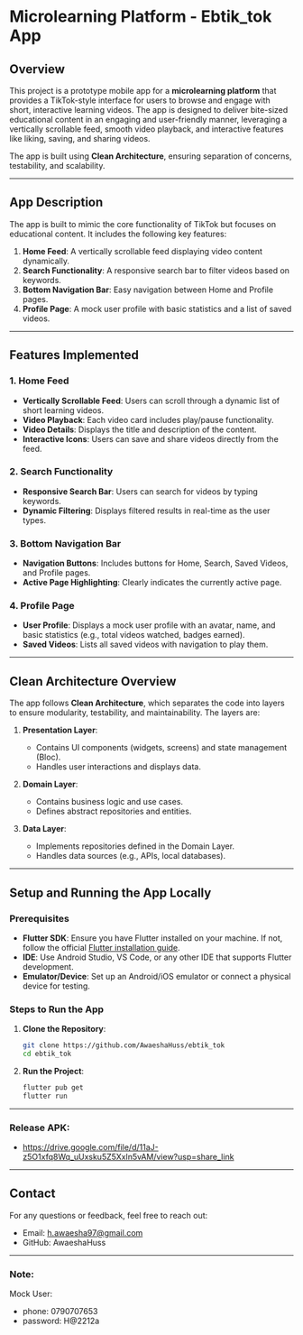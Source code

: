 # Microlearning Platform - Ebtik_tok App

## Overview
This project is a prototype mobile app for a **microlearning platform** that provides a TikTok-style interface for users to browse and engage with short, interactive learning videos. The app is designed to deliver bite-sized educational content in an engaging and user-friendly manner, leveraging a vertically scrollable feed, smooth video playback, and interactive features like liking, saving, and sharing videos.

The app is built using **Clean Architecture**, ensuring separation of concerns, testability, and scalability.

---

## App Description
The app is built to mimic the core functionality of TikTok but focuses on educational content. It includes the following key features:
1. **Home Feed**: A vertically scrollable feed displaying video content dynamically.
2. **Search Functionality**: A responsive search bar to filter videos based on keywords.
3. **Bottom Navigation Bar**: Easy navigation between Home and Profile pages.
4. **Profile Page**: A mock user profile with basic statistics and a list of saved videos.

---

## Features Implemented

### 1. **Home Feed**
- **Vertically Scrollable Feed**: Users can scroll through a dynamic list of short learning videos.
- **Video Playback**: Each video card includes play/pause functionality.
- **Video Details**: Displays the title and description of the content.
- **Interactive Icons**: Users can save and share videos directly from the feed.

### 2. **Search Functionality**
- **Responsive Search Bar**: Users can search for videos by typing keywords.
- **Dynamic Filtering**: Displays filtered results in real-time as the user types.

### 3. **Bottom Navigation Bar**
- **Navigation Buttons**: Includes buttons for Home, Search, Saved Videos, and Profile pages.
- **Active Page Highlighting**: Clearly indicates the currently active page.

### 4. **Profile Page**
- **User Profile**: Displays a mock user profile with an avatar, name, and basic statistics (e.g., total videos watched, badges earned).
- **Saved Videos**: Lists all saved videos with navigation to play them.

---

## Clean Architecture Overview
The app follows **Clean Architecture**, which separates the code into layers to ensure modularity, testability, and maintainability. The layers are:

1. **Presentation Layer**:
   - Contains UI components (widgets, screens) and state management (Bloc).
   - Handles user interactions and displays data.

2. **Domain Layer**:
   - Contains business logic and use cases.
   - Defines abstract repositories and entities.

3. **Data Layer**:
   - Implements repositories defined in the Domain Layer.
   - Handles data sources (e.g., APIs, local databases).
---

## Setup and Running the App Locally

### Prerequisites
- **Flutter SDK**: Ensure you have Flutter installed on your machine. If not, follow the official [Flutter installation guide](https://flutter.dev/docs/get-started/install).
- **IDE**: Use Android Studio, VS Code, or any other IDE that supports Flutter development.
- **Emulator/Device**: Set up an Android/iOS emulator or connect a physical device for testing.

### Steps to Run the App
1. **Clone the Repository**:
   ```bash
   git clone https://github.com/AwaeshaHuss/ebtik_tok
   cd ebtik_tok
2. **Run the Project**:
   ```bash
   flutter pub get
   flutter run

---

### Release APK:

- https://drive.google.com/file/d/11aJ-z5O1xfq8Wq_uUxsku5Z5Xxln5vAM/view?usp=share_link


---

## Contact

For any questions or feedback, feel free to reach out:

- Email: h.awaesha97@gmail.com
- GitHub: AwaeshaHuss

---

### Note:

Mock User:

- phone: 0790707653
- password: H@2212a
